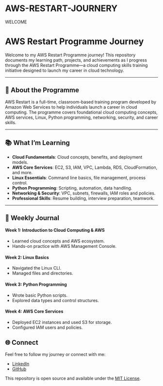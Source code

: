 # AWS-RESTART-JOURNERY
WELCOME 
# AWS Restart Programme Journey

Welcome to my AWS Restart Programme journey! This repository documents my learning path, projects, and achievements as I progress through the AWS Restart Programme—a cloud computing skills training initiative designed to launch my career in cloud technology.

---

## 🚀 About the Programme

AWS Restart is a full-time, classroom-based training program developed by Amazon Web Services to help individuals launch a career in cloud computing. The programme covers foundational cloud computing concepts, AWS services, Linux, Python programming, networking, security, and career skills.

---

## 📚 What I’m Learning

- **Cloud Fundamentals**: Cloud concepts, benefits, and deployment models.
- **AWS Core Services**: EC2, S3, IAM, VPC, Lambda, RDS, CloudFormation, and more.
- **Linux Essentials**: Command line basics, file management, process control.
- **Python Programming**: Scripting, automation, data handling.
- **Networking & Security**: VPC, subnets, firewalls, IAM roles and policies.
- **Professional Skills**: Resume building, interview preparation, teamwork.

---

## 📝 Weekly Journal

#### Week 1: Introduction to Cloud Computing & AWS
- Learned cloud concepts and AWS ecosystem.
- Hands-on practice with AWS Management Console.

#### Week 2: Linux Basics
- Navigated the Linux CLI.
- Managed files and directories.

#### Week 3: Python Programming
- Wrote basic Python scripts.
- Explored data types and control structures.

#### Week 4: AWS Core Services
- Deployed EC2 instances and used S3 for storage.
- Configured IAM users and policies.









## 🌐 Connect

Feel free to follow my journey or connect with me:
- [LinkedIn](your-linkedin-url)
- [GitHub](your-github-url)



This repository is open source and available under the [MIT License](LICENSE).
